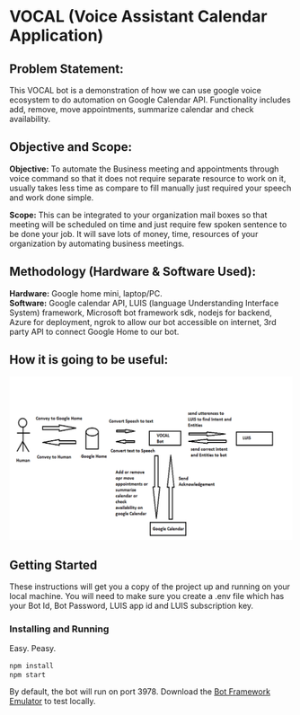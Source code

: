 # VOCAL (Voice Assistant Calendar Application)

## Problem Statement: 

This VOCAL bot is a demonstration of how we can use google voice ecosystem to do automation on Google Calendar API. Functionality includes add, remove, move appointments, summarize calendar and check availability.

## Objective and Scope:

**Objective:** To automate the Business meeting and appointments through voice command so that it does not require separate resource to work on it, usually takes less time as compare to fill manually just required your speech and work done simple. 

**Scope:** This can be integrated to your organization mail boxes so that meeting will be scheduled on time and just require few spoken sentence to be done your job. It will save lots of money, time, resources of your organization by automating business meetings.

## Methodology (Hardware & Software Used):

**Hardware:** Google home mini, laptop/PC.    
**Software:** Google calendar API, LUIS (language Understanding Interface System) framework, Microsoft bot framework sdk, nodejs for backend, Azure for deployment, ngrok to allow our bot accessible on internet, 3rd party API to connect Google Home to our bot. 

## How it is going to be useful:
![](/Images/tech_design_architecture.png)

## Getting Started
These instructions will get you a copy of the project up and running on your local machine. You will need to make sure you create a .env file which has your Bot Id, Bot Password, LUIS app id and LUIS subscription key.

### Installing and Running
Easy. Peasy.

```
npm install
npm start
```

By default, the bot will run on port 3978. Download the [Bot Framework Emulator](https://docs.microsoft.com/en-us/bot-framework/debug-bots-emulator) to test locally.

